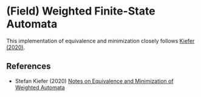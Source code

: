 # (Field) Weighted Finite-State Automata

This implementation of equivalence and minimization closely follows [Kiefer (2020)](https://arxiv.org/abs/2009.01217).

## References

 - Stefan Kiefer (2020) [Notes on Equivalence and Minimization of Weighted Automata](https://arxiv.org/abs/2009.01217)
